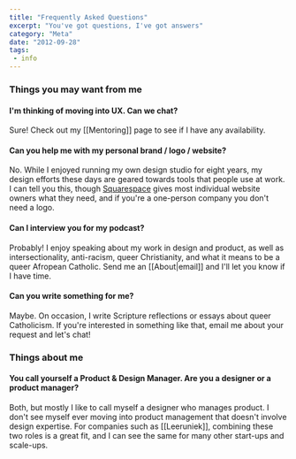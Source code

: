 ```yaml
---
title: "Frequently Asked Questions"
excerpt: "You've got questions, I've got answers"
category: "Meta"
date: "2012-09-28"
tags:
 - info
---
```

### Things you may want from me

#### I'm thinking of moving into UX. Can we chat?
Sure! Check out my [[Mentoring]] page to see if I have any availability.

#### Can you help me with my personal brand / logo / website?
No. While I enjoyed running my own design studio for eight years, my design efforts these days are geared towards tools that people use at work. I can tell you this, though [Squarespace](https://www.squarespace.com/) gives most individual website owners what they need, and if you're a one-person company you don't need a logo.

#### Can I interview you for my podcast?
Probably! I enjoy speaking about my work in design and product, as well as intersectionality, anti-racism, queer Christianity, and what it means to be a queer Afropean Catholic. Send me an [[About|email]] and I'll let you know if I have time.

#### Can you write something for me?
Maybe. On occasion, I write Scripture reflections or essays about queer Catholicism. If you're interested in something like that, email me about your request and let's chat!

### Things about me

#### You call yourself a Product & Design Manager. Are you a designer or a product manager?
Both, but mostly I like to call myself a designer who manages product. I don't see myself ever moving into product management that doesn't involve design expertise. For companies such as [[Leeruniek]], combining these two roles is a great fit, and I can see the same for many other start-ups and scale-ups.

 

